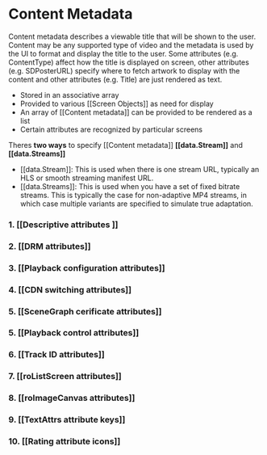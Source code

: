 
# Content Metadata
Content metadata describes a viewable title that will be shown to the user. Content may be any supported type of video and the metadata is used by the UI to format and display the title to the user. Some attributes (e.g. ContentType) affect how the title is displayed on screen, other attributes (e.g. SDPosterURL) specify where to fetch artwork to display with the content and other attributes (e.g. Title) are just rendered as text.

- Stored in an associative array
- Provided to various [[Screen Objects]] as need for display
- An array of [[Content metadata]] can be provided to be rendered as a list
- Certain attributes are recognized by particular screens

Theres **two ways** to specify [[Content metadata]] **[[data.Stream]]** and **[[data.Streams]]**

- [[data.Stream]]: This is used when there is one stream URL, typically an HLS or smooth streaming manifest URL.
- [[data.Streams]]: This is used when you have a set of fixed bitrate streams. This is typically the case for non-adaptive MP4 streams, in which case multiple variants are specified to simulate true adaptation.

### 1. [[Descriptive attributes ]]
### 2. [[DRM attributes]]
### 3. [[Playback configuration attributes]]
### 4. [[CDN switching attributes]]
### 5. [[SceneGraph cerificate attributes]]
### 5. [[Playback control attributes]]
### 6. [[Track ID attributes]]
### 7. [[roListScreen attributes]]
### 8. [[roImageCanvas attributes]]
### 9. [[TextAttrs attribute keys]]
### 10. [[Rating attribute icons]]


